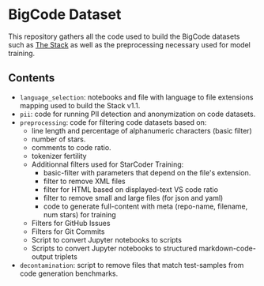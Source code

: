 # BigCode Dataset

This repository gathers all the code used to build the BigCode datasets such as [The Stack](https://huggingface.co/datasets/bigcode/the-stack) as well as the preprocessing 
necessary used for model training.

## Contents

- `language_selection`: notebooks and file with language to file extensions mapping used to build the Stack v1.1.
- `pii`: code for running PII detection and anonymization on code datasets.
- `preprocessing`: code for filtering code datasets based on:
  - line length and percentage of alphanumeric characters (basic filter)
  - number of stars.
  - comments to code ratio.
  - tokenizer fertility
  - Additionnal filters used for StarCoder Training:
    - basic-filter with parameters that depend on the file's extension.
    - filter to remove XML files
    - filter for HTML based on displayed-text VS code ratio
    - filter to remove small and large files (for json and yaml)
    - code to generate full-content with meta (repo-name, filename, num stars) for training
  - Filters for GitHub Issues
  - Filters for Git Commits
  - Script to convert Jupyter notebooks to scripts
  - Scripts to convert Jupyter notebooks to structured markdown-code-output triplets
- `decontamination`: script to remove files that match test-samples from code generation benchmarks.

